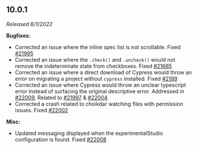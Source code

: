 ## 10.0.1

_Released 6/1/2022_

**Bugfixes:**

- Corrected an issue where the inline spec list is not scrollable. Fixed
  [#21995](https://github.com/cypress-io/cypress/issues/21995)
- Corrected an issue where the `.check()` and `.uncheck()` would not remove the
  indeterminate state from checkboxes. Fixed
  [#21665](https://github.com/cypress-io/cypress/pull/21665)
- Corrected an issue where a direct download of Cypress would throw an error on
  migrating a project without `cypress` installed. Fixed
  [#2199](https://github.com/cypress-io/cypress/issues/21999)
- Corrected an issue where Cypress would throw an unclear typescript error
  instead of surfacing the original descriptive error. Addressed in
  [#22009](https://github.com/cypress-io/cypress/pull/22009), Related to
  [#21997](https://github.com/cypress-io/cypress/issues/21997) &
  [#22004](https://github.com/cypress-io/cypress/issues/22004)
- Corrected a crash related to choikdar watching files with permission issues.
  Fixed [#22002](https://github.com/cypress-io/cypress/issues/22002)

**Misc:**

- Updated messaging displayed when the experimentalStudio configuration is
  found. Fixed [#22008](https://github.com/cypress-io/cypress/issues/22008)
